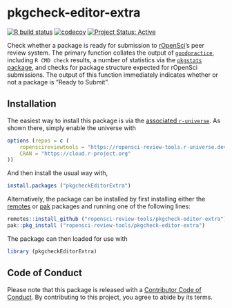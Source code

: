 # pkgcheck-editor-extra

<!-- badges: start -->

[![R build
status](https://github.com/ropensci-review-tools/pkgcheck-editor-extra/workflows/R-CMD-check.yaml/badge.svg)](https://github.com/ropensci-review-tools/pkgcheck-editor-extra/actions?query=workflow%3AR-CMD-check.yaml)
[![codecov](https://codecov.io/gh/ropensci-review-tools/pkgcheck-editor-extra/branch/main/graph/badge.svg)](https://codecov.io/gh/ropensci-review-tools/pkgcheck-editor-extra)
[![Project Status:
Active](https://www.repostatus.org/badges/latest/active.svg)](https://www.repostatus.org/#active)
<!-- badges: end -->

Check whether a package is ready for submission to
[rOpenSci](https://ropensci.org)’s peer review system. The primary
function collates the output of
[`goodpractice`](https://github.com/ropensci-review-tools/goodpractice),
including `R CMD check` results, a number of statistics via the
[`pkgstats` package](https://github.com/ropensci-review-tools/pkgstats),
and checks for package structure expected for rOpenSci submissions. The
output of this function immediately indicates whether or not a package
is “Ready to Submit”.

## Installation

The easiest way to install this package is via the [associated
`r-universe`](https://ropensci-review-tools.r-universe.dev/ui#builds).
As shown there, simply enable the universe with

``` r
options (repos = c (
    ropenscireviewtools = "https://ropensci-review-tools.r-universe.dev",
    CRAN = "https://cloud.r-project.org"
))
```

And then install the usual way with,

``` r
install.packages ("pkgcheckEditorExtra")
```

Alternatively, the package can be installed by first installing either
the [remotes](https://remotes.r-lib.org) or
[pak](https://pak.r-lib.org/) packages and running one of the following
lines:

``` r
remotes::install_github ("ropensci-review-tools/pkgcheck-editor-extra")
pak::pkg_install ("ropensci-review-tools/pkgcheck-editor-extra")
```

The package can then loaded for use with

``` r
library (pkgcheckEditorExtra)
```

## Code of Conduct

Please note that this package is released with a [Contributor Code of
Conduct](https://ropensci.org/code-of-conduct/). By contributing to this
project, you agree to abide by its terms.
